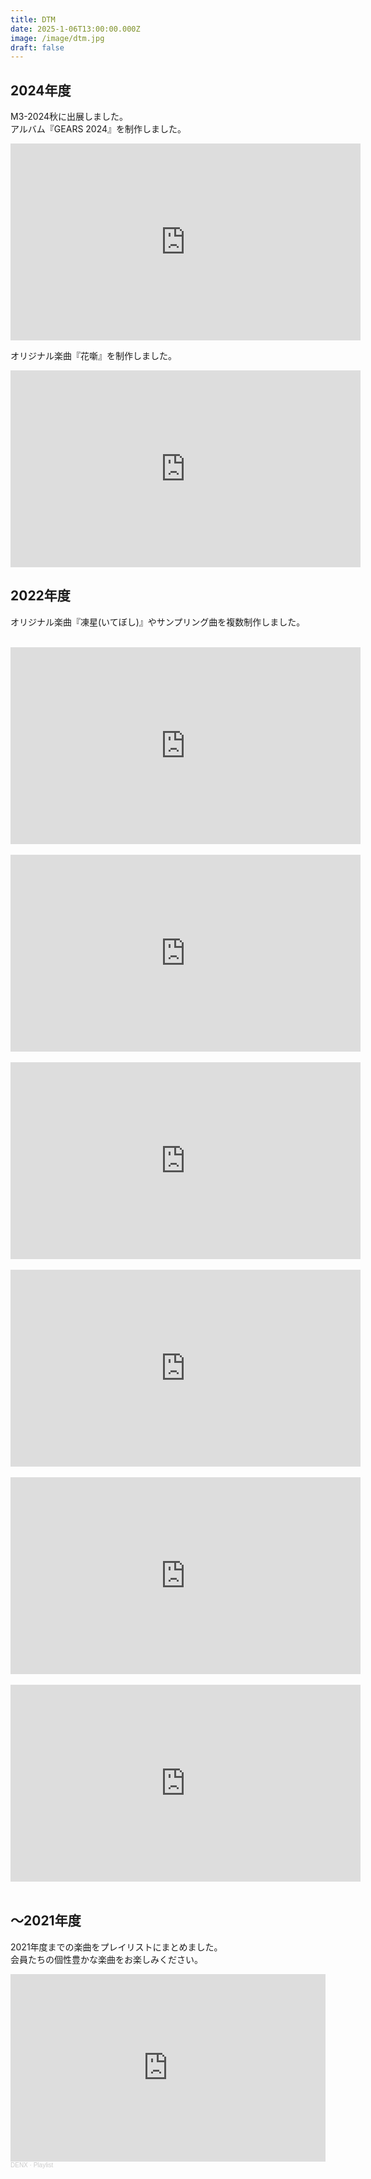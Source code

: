 ```yaml
---
title: DTM
date: 2025-1-06T13:00:00.000Z
image: /image/dtm.jpg
draft: false
---
```


## 2024年度
M3-2024秋に出展しました。   
アルバム『GEARS 2024』を制作しました。
<iframe width="560" height="315" src="https://www.youtube.com/embed/CYTZz7tHL9c?si=4TtRUCtF2nHdQvRg" title="YouTube video player" frameborder="0" allow="accelerometer; autoplay; clipboard-write; encrypted-media; gyroscope; picture-in-picture; web-share" referrerpolicy="strict-origin-when-cross-origin" allowfullscreen></iframe>

オリジナル楽曲『花噺』を制作しました。   
<iframe width="560" height="315" src="https://www.youtube.com/embed/DPzNWfoue-4?si=NHMMNz0Y533hkO9j" title="YouTube video player" frameborder="0" allow="accelerometer; autoplay; clipboard-write; encrypted-media; gyroscope; picture-in-picture; web-share" referrerpolicy="strict-origin-when-cross-origin" allowfullscreen></iframe>

## 2022年度
オリジナル楽曲『凍星(いてぼし)』やサンプリング曲を複数制作しました。   
 ﻿ 
<iframe width="560" height="315" src="https://www.youtube.com/embed/sal1KL7z3W8" title="YouTube video player" frameborder="0" allow="accelerometer; autoplay; clipboard-write; encrypted-media; gyroscope; picture-in-picture" allowfullscreen></iframe>
 ﻿ 
<iframe width="560" height="315" src="https://www.youtube.com/embed/FixV9B7ZS90" title="YouTube video player" frameborder="0" allow="accelerometer; autoplay; clipboard-write; encrypted-media; gyroscope; picture-in-picture" allowfullscreen></iframe>
 ﻿ 
<iframe width="560" height="315" src="https://www.youtube.com/embed/J1gYJplB6fM" title="YouTube video player" frameborder="0" allow="accelerometer; autoplay; clipboard-write; encrypted-media; gyroscope; picture-in-picture" allowfullscreen></iframe>
 ﻿ 
<iframe width="560" height="315" src="https://www.youtube.com/embed/nmCAYHJRsNY" title="YouTube video player" frameborder="0" allow="accelerometer; autoplay; clipboard-write; encrypted-media; gyroscope; picture-in-picture" allowfullscreen></iframe>
 ﻿ 
<iframe width="560" height="315" src="https://www.youtube.com/embed/oWesRcCGeLI" title="YouTube video player" frameborder="0" allow="accelerometer; autoplay; clipboard-write; encrypted-media; gyroscope; picture-in-picture" allowfullscreen></iframe>
 ﻿ 
<iframe width="560" height="315" src="https://www.youtube.com/embed/uMoHZeQ1ANg" title="YouTube video player" frameborder="0" allow="accelerometer; autoplay; clipboard-write; encrypted-media; gyroscope; picture-in-picture" allowfullscreen></iframe>
 ﻿ 

## ～2021年度
2021年度までの楽曲をプレイリストにまとめました。  
会員たちの個性豊かな楽曲をお楽しみください。  

<iframe width="100%" height="300" scrolling="no" frameborder="no" allow="autoplay" src="https://w.soundcloud.com/player/?url=https%3A//api.soundcloud.com/playlists/1161246205&color=%23ff5500&auto_play=false&hide_related=false&show_comments=true&show_user=true&show_reposts=false&show_teaser=true&visual=true"></iframe><div style="font-size: 10px; color: #cccccc;line-break: anywhere;word-break: normal;overflow: hidden;white-space: nowrap;text-overflow: ellipsis; font-family: Interstate,Lucida Grande,Lucida Sans Unicode,Lucida Sans,Garuda,Verdana,Tahoma,sans-serif;font-weight: 100;"><a href="https://soundcloud.com/denx-705848939" title="DENX" target="_blank" style="color: #cccccc; text-decoration: none;">DENX</a> · <a href="https://soundcloud.com/denx-705848939/sets/playlist" title="Playlist" target="_blank" style="color: #cccccc; text-decoration: none;">Playlist</a></div>
